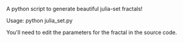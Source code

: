 A python script to generate beautiful julia-set fractals!

Usage:
    python julia_set.py

You'll need to edit the parameters for the fractal in the source code. 
